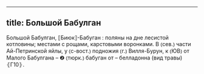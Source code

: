 
---
title: Большой Бабулган
---
Большой Бабулган, ⟦Биюк⟧-Бабуган
: поляны на дне лесистой котловины; местами с рощами, карстовыми воронками. В ⦅сев.⦆ части Ай-Петринской яйлы, у ⦅с-вост.⦆ подножия ⦅г.⦆ Вилля-Бурун, к ⦅ЮВ⦆ от Малого Бабулгана – ❷ ⦅тюрк.⦆ бабуган от – белладонна (вид травы) ⦃Г10⦄.
